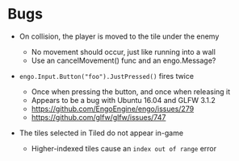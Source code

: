 # Bugs

* On collision, the player is moved to the tile under the enemy
	* No movement should occur, just like running into a wall
  * Use an cancelMovement() func and an engo.Message?

* `engo.Input.Button("foo").JustPressed()` fires twice
	* Once when pressing the button, and once when releasing it
	* Appears to be a bug with Ubuntu 16.04 and GLFW 3.1.2
	* https://github.com/EngoEngine/engo/issues/279
	* https://github.com/glfw/glfw/issues/747

* The tiles selected in Tiled do not appear in-game
	* Higher-indexed tiles cause an `index out of range` error
